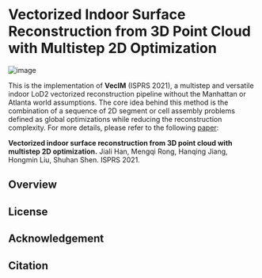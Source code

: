 # Vectorized Indoor Surface Reconstruction from 3D Point Cloud with Multistep 2D Optimization

![image](https://github.com/ShuhanShen/VecIM/blob/main/images/pipeline.PNG)

This is the implementation of **VecIM** (ISPRS 2021), a multistep and versatile indoor LoD2 vectorized reconstruction pipeline without the Manhattan or Atlanta world assumptions. The core idea behind this method is the combination of a sequence of 2D segment or 
cell assembly problems defined as global optimizations while reducing the reconstruction complexity. For more details, please refer to the following [paper](https://www.sciencedirect.com/science/article/abs/pii/S0924271621001222):

**Vectorized indoor surface reconstruction from 3D point cloud with multistep 2D optimization.**
Jiali Han, Mengqi Rong, Hanqing Jiang, Hongmin Liu, Shuhan Shen.
ISPRS 2021.





## Overview

## License

## Acknowledgement

## Citation
